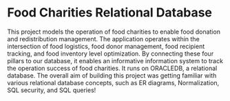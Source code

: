 # Food Charities Relational Database
This project models the operation of food charities to enable food donation and redistribution management. The application operates within the intersection of food logistics, food donor management, food recipient tracking, and food inventory level optimization. By connecting these four pillars to our database, it enables an informative information system to track the operation success of food charities. It runs on ORACLEDB, a relational database. The overall aim of building this project was getting familiar with various relational database concepts, such as ER diagrams, Normalization, SQL security, and SQL queries! 
